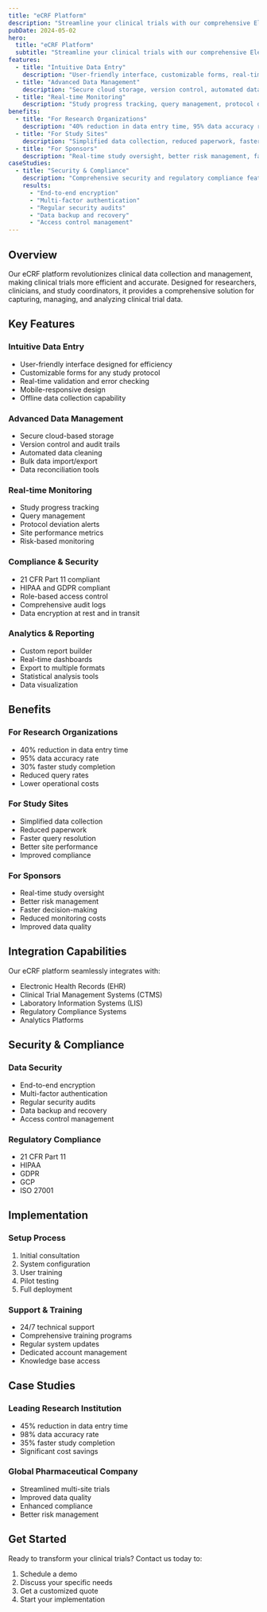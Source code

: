 ```yaml
---
title: "eCRF Platform"
description: "Streamline your clinical trials with our comprehensive Electronic Case Report Form platform"
pubDate: 2024-05-02
hero:
  title: "eCRF Platform"
  subtitle: "Streamline your clinical trials with our comprehensive Electronic Case Report Form platform"
features:
  - title: "Intuitive Data Entry"
    description: "User-friendly interface, customizable forms, real-time validation, mobile-responsive design, and offline data collection"
  - title: "Advanced Data Management"
    description: "Secure cloud storage, version control, automated data cleaning, bulk import/export, and data reconciliation"
  - title: "Real-time Monitoring"
    description: "Study progress tracking, query management, protocol deviation alerts, site metrics, and risk-based monitoring"
benefits:
  - title: "For Research Organizations"
    description: "40% reduction in data entry time, 95% data accuracy rate, 30% faster study completion, reduced query rates, and lower costs"
  - title: "For Study Sites"
    description: "Simplified data collection, reduced paperwork, faster query resolution, better performance, and improved compliance"
  - title: "For Sponsors"
    description: "Real-time study oversight, better risk management, faster decision-making, reduced monitoring costs, and improved data quality"
caseStudies:
  - title: "Security & Compliance"
    description: "Comprehensive security and regulatory compliance features"
    results:
      - "End-to-end encryption"
      - "Multi-factor authentication"
      - "Regular security audits"
      - "Data backup and recovery"
      - "Access control management"
---
```


## Overview

Our eCRF platform revolutionizes clinical data collection and management, making clinical trials more efficient and accurate. Designed for researchers, clinicians, and study coordinators, it provides a comprehensive solution for capturing, managing, and analyzing clinical trial data.

## Key Features

### Intuitive Data Entry
- User-friendly interface designed for efficiency
- Customizable forms for any study protocol
- Real-time validation and error checking
- Mobile-responsive design
- Offline data collection capability

### Advanced Data Management
- Secure cloud-based storage
- Version control and audit trails
- Automated data cleaning
- Bulk data import/export
- Data reconciliation tools

### Real-time Monitoring
- Study progress tracking
- Query management
- Protocol deviation alerts
- Site performance metrics
- Risk-based monitoring

### Compliance & Security
- 21 CFR Part 11 compliant
- HIPAA and GDPR compliant
- Role-based access control
- Comprehensive audit logs
- Data encryption at rest and in transit

### Analytics & Reporting
- Custom report builder
- Real-time dashboards
- Export to multiple formats
- Statistical analysis tools
- Data visualization

## Benefits

### For Research Organizations
- 40% reduction in data entry time
- 95% data accuracy rate
- 30% faster study completion
- Reduced query rates
- Lower operational costs

### For Study Sites
- Simplified data collection
- Reduced paperwork
- Faster query resolution
- Better site performance
- Improved compliance

### For Sponsors
- Real-time study oversight
- Better risk management
- Faster decision-making
- Reduced monitoring costs
- Improved data quality

## Integration Capabilities

Our eCRF platform seamlessly integrates with:
- Electronic Health Records (EHR)
- Clinical Trial Management Systems (CTMS)
- Laboratory Information Systems (LIS)
- Regulatory Compliance Systems
- Analytics Platforms

## Security & Compliance

### Data Security
- End-to-end encryption
- Multi-factor authentication
- Regular security audits
- Data backup and recovery
- Access control management

### Regulatory Compliance
- 21 CFR Part 11
- HIPAA
- GDPR
- GCP
- ISO 27001

## Implementation

### Setup Process
1. Initial consultation
2. System configuration
3. User training
4. Pilot testing
5. Full deployment

### Support & Training
- 24/7 technical support
- Comprehensive training programs
- Regular system updates
- Dedicated account management
- Knowledge base access

## Case Studies

### Leading Research Institution
- 45% reduction in data entry time
- 98% data accuracy rate
- 35% faster study completion
- Significant cost savings

### Global Pharmaceutical Company
- Streamlined multi-site trials
- Improved data quality
- Enhanced compliance
- Better risk management

## Get Started

Ready to transform your clinical trials? Contact us today to:
1. Schedule a demo
2. Discuss your specific needs
3. Get a customized quote
4. Start your implementation 
